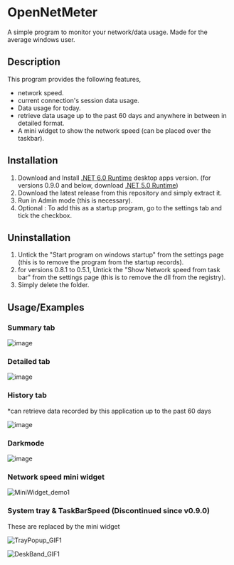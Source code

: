 
# OpenNetMeter

A simple program to monitor your network/data usage. Made for the average windows user.

## Description

This program provides the following features,

- network speed.
- current connection's session data usage.
- Data usage for today.
- retrieve data usage up to the past 60 days and anywhere in between in detailed format.
- A mini widget to show the network speed (can be placed over the taskbar). 

## Installation

1. Download and Install [.NET 6.0 Runtime](https://dotnet.microsoft.com/en-us/download/dotnet/6.0/runtime) desktop apps version. (for versions 0.9.0 and below, download [.NET 5.0 Runtime](https://dotnet.microsoft.com/en-us/download/dotnet/5.0/runtime))
2. Download the latest release from this repository and simply extract it.
3. Run in Admin mode (this is necessary).
4. Optional : To add this as a startup program, go to the settings tab and tick the checkbox.

## Uninstallation

1. Untick the "Start program on windows startup" from the settings page (this is to remove the program from the startup records).
2. for versions 0.8.1 to 0.5.1, Untick the "Show Network speed from task bar" from the settings page  (this is to remove the dll from the registry).
3. Simply delete the folder.
    
## Usage/Examples

### Summary tab

![image](https://user-images.githubusercontent.com/27722888/177024162-66ada1ab-05a8-4cea-9903-68eb0abad834.png)

### Detailed tab

![image](https://user-images.githubusercontent.com/27722888/177024175-952117c6-804e-492d-b5ab-073c766d0bca.png)

### History tab

*can retrieve data recorded by this application up to the past 60 days

![image](https://user-images.githubusercontent.com/27722888/177024251-003625cf-412e-49a8-aff5-e556ea15e80d.png)

### Darkmode

![image](https://user-images.githubusercontent.com/27722888/177024169-137f804d-a3f6-4cb3-8c9a-6e068357fe2c.png)

### Network speed mini widget

![MiniWidget_demo1](https://user-images.githubusercontent.com/27722888/168587020-10bb15cc-7176-4d46-a4e9-8fdaf380bbe5.gif)

### System tray & TaskBarSpeed (Discontinued since v0.9.0)

These are replaced by the mini widget

![TrayPopup_GIF1](https://user-images.githubusercontent.com/27722888/151661088-71349a72-f687-48be-ad33-805f7bf6771d.gif)

![DeskBand_GIF1](https://user-images.githubusercontent.com/27722888/153745070-669027d8-56eb-4982-b009-1be23e5b5d51.gif)
